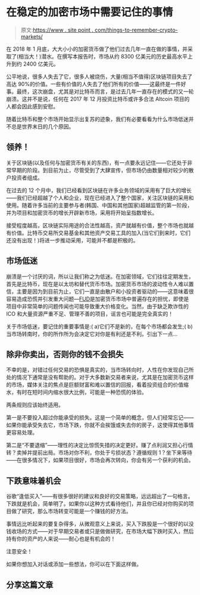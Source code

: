 # 在稳定的加密市场中需要记住的事情

> 原文:[https://www . site point . com/things-to-remember-crypto-markets/](https://www.sitepoint.com/things-to-remember-crypto-markets/)

在 2018 年 1 月底，大大小小的加密货币做了他们过去几年一直在做的事情，并采取了(相当大！)潜水。在撰写本报告时，市场从约 8300 亿美元的历史最高水平上升到约 2400 亿美元。

公平地说，很多人失去了它，很多人被烧伤，大量(相当不值得)区块链项目失去了高达 90%的价值。一些有价值的人失去了他们所有的价值——这最终是一件好事。最终，这次崩盘，尤其是对比特币而言，是过去几年一直存在的模式的又一轮崩溃。这并不是说，任何在 2017 年 12 月投资比特币或许多合法 Altcoin 项目的人都会因此感到安慰。

随着比特币和整个市场开始显示出复苏的迹象，我们有必要看看为什么市场低迷并不总是世界末日的几个原因。

## **领养！**

关于区块链(以及任何与加密货币有关的东西)，有一点要永远记住——它还处于非常早期的阶段。到目前为止，尽管受到了大肆宣传，但市场仍由数量相对较少的散户投资者组成。

在过去的 12 个月中，我们已经看到区块链在许多业务领域的采用有了巨大的增长——我们已经超越了个人和企业，现在已经进入了整个国家，关注区块链的采用和使用。随着许多当前的主要参与者(韩国、中国和其他国家)超越监管的第一阶段，并为项目和加密货币的增长开辟新市场，采用将开始呈指数增长。

接受程度越高，区块链实际用途的合法性越高，资产就越有价值，整个市场也就越有价值。比特币交易所交易基金和其他资产交易工具的加入(当它们到来时，它们还没有出现！)将进一步推动采用，可能并不都是积极的。

## **市场低迷**

崩溃是一个讨厌的词，所以让我们称之为低迷。在加密领域，它们往往定期发生，首先是比特币，现在是以太坊和替代货币市场。加密货币市场的波动性令人难以置信，主要是因为到目前为止，它们一直是由散户和小投资者驱动的——这意味着很容易造成恐慌并引发重大问题—[FUD](https://cryptocurrencyfacts.com/fud-and-fomo-explained/)是加密货币市场中普遍存在的担忧，即使是项目中非常简单的问题传闻也可能导致重大价格变化。当然，由于缺乏欺诈性的 ICO 和大量资源严重不足、管理不善的项目，谣言也可能是完全真实的！

关于市场低迷，要记住的重要事情是:( a)它们不是新的，在每个市场都会发生;( b)当市场转南时，你的所作所为会决定它对你是有利还是不利。引出下一点…

## **除非你卖出**，否则你的钱不会损失

不幸的是，对错过任何交易的恐惧是真实的，当市场转向时，人性在你发现自己所处的情况下通常是没有帮助的。对于大多数新交易者来说，尤其是在加密货币这样的市场，媒体关注的焦点是巨额财富和难以置信的回报，看着投资组合的价值缩水，有时在短时间内缩水很大比例，可能是一种恐慌的体验。

两条规则应该始终适用。

第一是不要投入超过你能承受的损失。这是一个简单的概念，但人们经常忘记——如果你能承受失去它，市场下跌，你就不会挨饿或失去你的房子，这使得其他事情更容易处理。

第二是“不要退缩”——理性的决定比惊慌失措的决定更好。赚了点利润又担心行情转？卖掉并提前出局。市场对你不利，你处于亏损状态？遵循规则 1？坐下来等待——在很多情况下，如果项目很好，市场会再次转向，你会有另一个获利的机会。

## **下跌意味着机会**

谷歌“逢低买入”——有很多很好的建议和良好的交易策略，远远超出了一句格言。下跌就是机会，简单明了。如果你以这种方式看待他们，并且你已经对你购买的项目做了研究，那么市场转变可能是一个赚钱的好方法。

事情远比听起来的要复杂得多，从微观意义上来说，买入下跌股是一个很好的以没钱收场的方式——对于早期交易者或只是做做研究，在市场大幅下跌时买入，然后持有你的资产的人来说——耐心也是有机会的！

注意安全！

如果你想加入对话或添加一些想法，你可以在下面这样做。

## 分享这篇文章